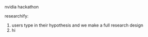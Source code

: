 nvidia hackathon


researchify:
1. users type in their hypothesis and we make a full research design
2. hi




